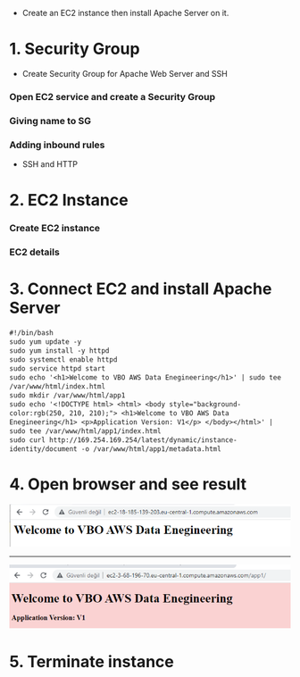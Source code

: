 - Create an EC2 instance then install Apache Server on it.

# 1. Security Group 
- Create Security Group for Apache Web Server and SSH

### Open EC2 service and create a Security Group

### Giving name to SG

### Adding inbound rules
- SSH and HTTP

# 2. EC2 Instance

### Create EC2 instance

### EC2 details

# 3. Connect EC2 and install Apache Server

```commandline
#!/bin/bash
sudo yum update -y
sudo yum install -y httpd
sudo systemctl enable httpd
sudo service httpd start
sudo echo '<h1>Welcome to VBO AWS Data Enegineering</h1>' | sudo tee /var/www/html/index.html
sudo mkdir /var/www/html/app1
sudo echo '<!DOCTYPE html> <html> <body style="background-color:rgb(250, 210, 210);"> <h1>Welcome to VBO AWS Data Enegineering</h1> <p>Application Version: V1</p> </body></html>' | sudo tee /var/www/html/app1/index.html
sudo curl http://169.254.169.254/latest/dynamic/instance-identity/document -o /var/www/html/app1/metadata.html
```

# 4. Open browser and see result
![img.png](images/00_from_browser_httpd.png)

---

![img.png](images/01_web_ui_app1.png)


# 5. Terminate instance